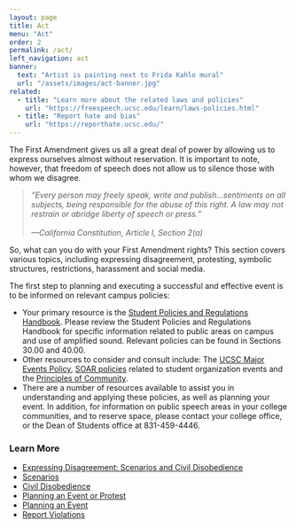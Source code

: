 ```yaml
---
layout: page
title: Act
menu: "Act"
order: 2
permalink: /act/
left_navigation: act
banner:
  text: "Artist is painting next to Frida Kahlo mural"
  url: "/assets/images/act-banner.jpg"
related:
  - title: "Learn more about the related laws and policies"
    url: "https://freespeech.ucsc.edu/learn/laws-policies.html"
  - title: "Report hate and bias"
    url: "https://reporthate.ucsc.edu/"
---
```


The First Amendment gives us all a great deal of power by allowing us to express ourselves almost without reservation. It is important to note, however, that freedom of speech does not allow us to silence those with whom we disagree.

> *“Every person may freely speak, write and publish…sentiments on all subjects, being responsible for the abuse of this right. A law may not restrain or abridge liberty of speech or press.”<br/><br/>
—California Constitution, Article I, Section 2(a)*

So, what can you do with your First Amendment rights? This section covers various topics, including expressing disagreement, protesting, symbolic structures, restrictions, harassment and social media.

The first step to planning and executing a successful and effective event is to be informed on relevant campus policies:

- Your primary resource is the [Student Policies and Regulations Handbook](https://deanofstudents.ucsc.edu/student-conduct/student-handbook/index.html). Please review the Student Policies and Regulations Handbook for specific information related to public areas on campus and use of amplified sound.  Relevant policies can be found in Sections 30.00 and 40.00.
- Other resources to consider and consult include: The [UCSC Major Events Policy](https://deanofstudents.ucsc.edu/pdf/Major-events-policy.pdf), [SOAR policies](http://soar.ucsc.edu/event_planning.htm) related to student organization events and the [Principles of Community](http://www.ucsc.edu/about/principles-community.html).
- There are a number of resources available to assist you in understanding and applying these policies, as well as planning your event. In addition, for information on public speech areas in your college communities, and to reserve space, please contact your college office, or the Dean of Students office at 831-459-4446.

### Learn More
* [Expressing Disagreement: Scenarios and Civil Disobedience](/act/expressing-disagreement.html)
* [Scenarios](/act/scenarios.html)
* [Civil Disobedience](/act/civil-disobedience.html)
* [Planning an Event or Protest](/act/plan-event-protest.html)
* [Planning an Event](/act/plan-event.html)
* [Report Violations](/act/report-violations.html)


